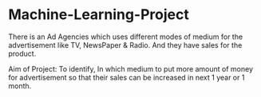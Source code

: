 # Machine-Learning-Project

There is an Ad Agencies which uses different modes of medium for the advertisement like TV, NewsPaper & Radio. And they have sales for the product.

Aim of Project: To identify, In which medium to put more amount of money for advertisement so that their sales can be increased in next 1 year or 1 month. 
